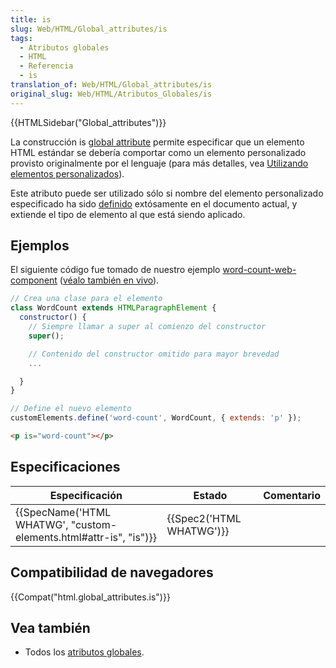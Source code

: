 ```yaml
---
title: is
slug: Web/HTML/Global_attributes/is
tags:
  - Atributos globales
  - HTML
  - Referencia
  - is
translation_of: Web/HTML/Global_attributes/is
original_slug: Web/HTML/Atributos_Globales/is
---
```


{{HTMLSidebar("Global_attributes")}}

La construcción is [global attribute](/es/docs/Web/HTML/Atributos_Globales) permite especificar que un elemento HTML estándar se debería comportar como un elemento personalizado provisto originalmente por el lenguaje (para más detalles, vea [Utilizando elementos personalizados](/es/docs/Web/Web_Components/Using_custom_elements)).

Este atributo puede ser utilizado sólo si nombre del elemento personalizado especificado ha sido [definido](/es/docs/Web/API/CustomElementRegistry/define) extósamente en el documento actual, y extiende el tipo de elemento al que está siendo aplicado.

## Ejemplos

El siguiente código fue tomado de nuestro ejemplo [word-count-web-component](https://github.com/mdn/web-components-examples/tree/master/word-count-web-component) ([véalo también en vivo](https://mdn.github.io/web-components-examples/word-count-web-component/)).

```js
// Crea una clase para el elemento
class WordCount extends HTMLParagraphElement {
  constructor() {
    // Siempre llamar a super al comienzo del constructor
    super();

    // Contenido del constructor omitido para mayor brevedad
    ...

  }
}

// Define el nuevo elemento
customElements.define('word-count', WordCount, { extends: 'p' });
```

```html
<p is="word-count"></p>
```

## Especificaciones

| Especificación                                                                           | Estado                           | Comentario |
| ---------------------------------------------------------------------------------------- | -------------------------------- | ---------- |
| {{SpecName('HTML WHATWG', "custom-elements.html#attr-is", "is")}} | {{Spec2('HTML WHATWG')}} |            |

## Compatibilidad de navegadores

{{Compat("html.global_attributes.is")}}

## Vea también

- Todos los [atributos globales](/es/docs/Web/HTML/Atributos_Globales).
